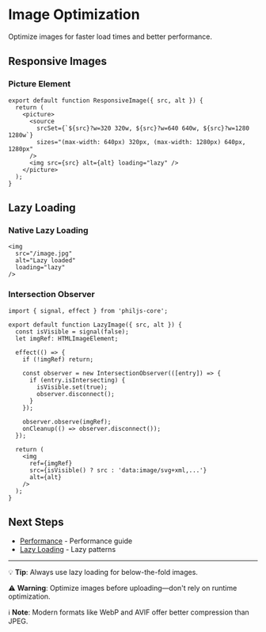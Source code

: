 # Image Optimization

Optimize images for faster load times and better performance.

## Responsive Images

### Picture Element

```tsx
export default function ResponsiveImage({ src, alt }) {
  return (
    <picture>
      <source
        srcSet={`${src}?w=320 320w, ${src}?w=640 640w, ${src}?w=1280 1280w`}
        sizes="(max-width: 640px) 320px, (max-width: 1280px) 640px, 1280px"
      />
      <img src={src} alt={alt} loading="lazy" />
    </picture>
  );
}
```

## Lazy Loading

### Native Lazy Loading

```tsx
<img
  src="/image.jpg"
  alt="Lazy loaded"
  loading="lazy"
/>
```

### Intersection Observer

```tsx
import { signal, effect } from 'philjs-core';

export default function LazyImage({ src, alt }) {
  const isVisible = signal(false);
  let imgRef: HTMLImageElement;

  effect(() => {
    if (!imgRef) return;

    const observer = new IntersectionObserver(([entry]) => {
      if (entry.isIntersecting) {
        isVisible.set(true);
        observer.disconnect();
      }
    });

    observer.observe(imgRef);
    onCleanup(() => observer.disconnect());
  });

  return (
    <img
      ref={imgRef}
      src={isVisible() ? src : 'data:image/svg+xml,...'}
      alt={alt}
    />
  );
}
```

## Next Steps

- [Performance](/docs/performance/overview.md) - Performance guide
- [Lazy Loading](/docs/performance/lazy-loading.md) - Lazy patterns

---

💡 **Tip**: Always use lazy loading for below-the-fold images.

⚠️ **Warning**: Optimize images before uploading—don't rely on runtime optimization.

ℹ️ **Note**: Modern formats like WebP and AVIF offer better compression than JPEG.
